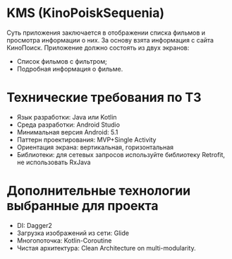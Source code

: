 # KMS (KinoPoiskSequenia)
Суть приложения заключается в отображении списка фильмов и просмотра информации о них. За основу взята информация с сайта КиноПоиск.
Приложение должно состоять из двух экранов:
- Список фильмов с фильтром;
- Подробная информация о фильме.


# Технические требования по ТЗ
- Язык разработки: Java или Kotlin
- Среда разработки: Android Studio
- Минимальная версия Android: 5.1
- Паттерн проектирования: MVP+Single Activity
- Ориентация экрана: вертикальная, горизонтальная
- Библиотеки: для сетевых запросов используйте библиотеку Retrofit, не использовать RxJava

# Дополнительные технологии выбранные для проекта
- DI: Dagger2
- Загрузка изображений из сети: Glide
- Многопоточка: Kotlin-Coroutine
- Чистая архитектура: Clean Architecture on multi-modularity.
